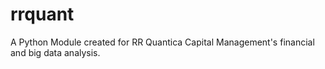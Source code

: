# rrquant
A Python Module created for RR Quantica Capital Management's financial and big data analysis.
